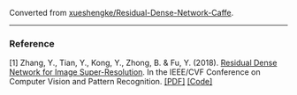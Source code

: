 Converted from [xueshengke/Residual-Dense-Network-Caffe](https://github.com/xueshengke/Residual-Dense-Network-Caffe/tree/456c204ba589a8a8965a241b191b1ab6c20cdb1b).

---

### Reference
[1] Zhang, Y., Tian, Y., Kong, Y., Zhong, B. & Fu, Y. (2018). [Residual Dense Network for Image Super-Resolution](https://ieeexplore.ieee.org/document/8578360/). In the IEEE/CVF Conference on Computer Vision and Pattern Recognition. [[PDF]](http://openaccess.thecvf.com/content_cvpr_2018/papers/Zhang_Residual_Dense_Network_CVPR_2018_paper.pdf) [[Code]](https://github.com/yulunzhang/RDN)
